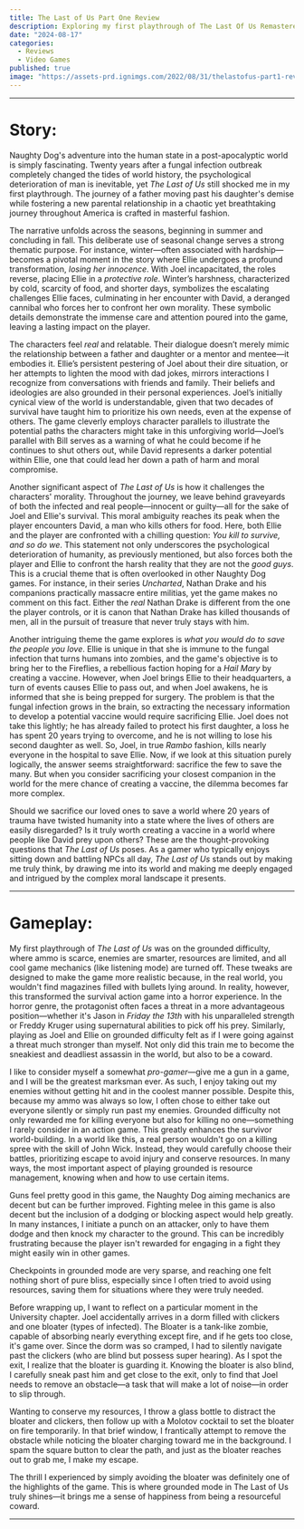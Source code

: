 ```yaml
---
title: The Last of Us Part One Review
description: Exploring my first playthrough of The Last Of Us Remastered 
date: "2024-08-17"
categories:
  - Reviews
  - Video Games
published: true
image: "https://assets-prd.ignimgs.com/2022/08/31/thelastofus-part1-review-blogroll-1661921378847.jpg"
---
```


---

# Story:

Naughty Dog's adventure into the human state in a post-apocalyptic world is simply fascinating. Twenty years after a fungal infection outbreak completely changed the tides of world history, the psychological deterioration of man is inevitable, yet *The Last of Us* still shocked me in my first playthrough. The journey of a father moving past his daughter's demise while fostering a new parental relationship in a chaotic yet breathtaking journey throughout America is crafted in masterful fashion. 

The narrative unfolds across the seasons, beginning in summer and concluding in fall. This deliberate use of seasonal change serves a strong thematic purpose. For instance, winter—often associated with hardship—becomes a pivotal moment in the story where Ellie undergoes a profound transformation, *losing her innocence*. With Joel incapacitated, the roles reverse, placing Ellie in a *protective role*. Winter’s harshness, characterized by cold, scarcity of food, and shorter days, symbolizes the escalating challenges Ellie faces, culminating in her encounter with David, a deranged cannibal who forces her to confront her own morality. These symbolic details demonstrate the immense care and attention poured into the game, leaving a lasting impact on the player.

The characters feel *real* and relatable. Their dialogue doesn’t merely mimic the relationship between a father and daughter or a mentor and mentee—it embodies it. Ellie’s persistent pestering of Joel about their dire situation, or her attempts to lighten the mood with dad jokes, mirrors interactions I recognize from conversations with friends and family. Their beliefs and ideologies are also grounded in their personal experiences. Joel’s initially cynical view of the world is understandable, given that two decades of survival have taught him to prioritize his own needs, even at the expense of others. The game cleverly employs character parallels to illustrate the potential paths the characters might take in this unforgiving world—Joel’s parallel with Bill serves as a warning of what he could become if he continues to shut others out, while David represents a darker potential within Ellie, one that could lead her down a path of harm and moral compromise.

Another significant aspect of *The Last of Us* is how it challenges the characters' morality. Throughout the journey, we leave behind graveyards of both the infected and real people—innocent or guilty—all for the sake of Joel and Ellie's survival. This moral ambiguity reaches its peak when the player encounters David, a man who kills others for food. Here, both Ellie and the player are confronted with a chilling question: *You kill to survive, and so do we*. This statement not only underscores the psychological deterioration of humanity, as previously mentioned, but also forces both the player and Ellie to confront the harsh reality that they are not the *good guys*. This is a crucial theme that is often overlooked in other Naughty Dog games. For instance, in their series *Uncharted*, Nathan Drake and his companions practically massacre entire militias, yet the game makes no comment on this fact. Either the *real* Nathan Drake is different from the one the player controls, or it is canon that Nathan Drake has killed thousands of men, all in the pursuit of treasure that never truly stays with him.

Another intriguing theme the game explores is *what you would do to save the people you love*. Ellie is unique in that she is immune to the fungal infection that turns humans into zombies, and the game's objective is to bring her to the Fireflies, a rebellious faction hoping for a *Hail Mary* by creating a vaccine. However, when Joel brings Ellie to their headquarters, a turn of events causes Ellie to pass out, and when Joel awakens, he is informed that she is being prepped for surgery. The problem is that the fungal infection grows in the brain, so extracting the necessary information to develop a potential vaccine would require sacrificing Ellie. Joel does not take this lightly; he has already failed to protect his first daughter, a loss he has spent 20 years trying to overcome, and he is not willing to lose his second daughter as well. So, Joel, in true *Rambo* fashion, kills nearly everyone in the hospital to save Ellie. Now, if we look at this situation purely logically, the answer seems straightforward: sacrifice the few to save the many. But when you consider sacrificing your closest companion in the world for the mere chance of creating a vaccine, the dilemma becomes far more complex.

Should we sacrifice our loved ones to save a world where 20 years of trauma have twisted humanity into a state where the lives of others are easily disregarded? Is it truly worth creating a vaccine in a world where people like David prey upon others? These are the thought-provoking questions that *The Last of Us* poses. As a gamer who typically enjoys sitting down and battling NPCs all day, *The Last of Us* stands out by making me truly think, by drawing me into its world and making me deeply engaged and intrigued by the complex moral landscape it presents.

---

# Gameplay:

My first playthrough of *The Last of Us* was on the grounded difficulty, where ammo is scarce, enemies are smarter, resources are limited, and all cool game mechanics (like listening mode) are turned off. These tweaks are designed to make the game more realistic because, in the real world, you wouldn't find magazines filled with bullets lying around. In reality, however, this transformed the survival action game into a horror experience. In the horror genre, the protagonist often faces a threat in a more advantageous position—whether it's Jason in *Friday the 13th* with his unparalleled strength or Freddy Kruger using supernatural abilities to pick off his prey. Similarly, playing as Joel and Ellie on grounded difficulty felt as if I were going against a threat much stronger than myself. Not only did this train me to become the sneakiest and deadliest assassin in the world, but also to be a coward.

I like to consider myself a somewhat *pro-gamer*—give me a gun in a game, and I will be the greatest marksman ever. As such, I enjoy taking out my enemies without getting hit and in the coolest manner possible. Despite this, because my ammo was always so low, I often chose to either take out everyone silently or simply run past my enemies. Grounded difficulty not only rewarded me for killing everyone but also for killing no one—something I rarely consider in an action game. This greatly enhances the survivor world-building. In a world like this, a real person wouldn't go on a killing spree with the skill of John Wick. Instead, they would carefully choose their battles, prioritizing escape to avoid injury and conserve resources. In many ways, the most important aspect of playing grounded is resource management, knowing when and how to use certain items.

Guns feel pretty good in this game, the Naughty Dog aiming mechanics are decent but can be further improved. Fighting melee in this game is also decent but the inclusion of a dodging or blocking aspect would help greatly. In many instances, I initiate a punch on an attacker, only to have them dodge and then knock my character to the ground. This can be incredibly frustrating because the player isn't rewarded for engaging in a fight they might easily win in other games.

Checkpoints in grounded mode are very sparse, and reaching one felt nothing short of pure bliss, especially since I often tried to avoid using resources, saving them for situations where they were truly needed.

Before wrapping up, I want to reflect on a particular moment in the University chapter. Joel accidentally arrives in a dorm filled with clickers and one bloater (types of infected). The Bloater is a tank-like zombie, capable of absorbing nearly everything except fire, and if he gets too close, it's game over. Since the dorm was so cramped, I had to silently navigate past the clickers (who are blind but possess super hearing). As I spot the exit, I realize that the bloater is guarding it. Knowing the bloater is also blind, I carefully sneak past him and get close to the exit, only to find that Joel needs to remove an obstacle—a task that will make a lot of noise—in order to slip through.

Wanting to conserve my resources, I throw a glass bottle to distract the bloater and clickers, then follow up with a Molotov cocktail to set the bloater on fire temporarily. In that brief window, I frantically attempt to remove the obstacle while noticing the bloater charging toward me in the background. I spam the square button to clear the path, and just as the bloater reaches out to grab me, I make my escape.

The thrill I experienced by simply avoiding the bloater was definitely one of the highlights of the game. This is where grounded mode in The Last of Us truly shines—it brings me a sense of happiness from being a resourceful coward.


---


